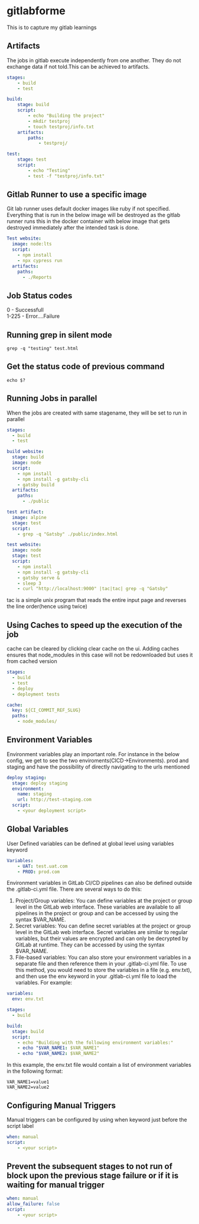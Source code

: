 # gitlabforme
This is to capture my gitlab learnings

## Artifacts
The jobs in gitlab execute independently from one another. They do not exchange data if not told.This can be achieved to artifacts.
```yaml
stages:
    - build
    - test

build:
    stage: build
    script:
        - echo "Building the project"
        - mkdir testproj
        - touch testproj/info.txt
    artifacts:
        paths:
            - testproj/

test:
    stage: test
    script:
        - echo "Testing"
        - test -f "testproj/info.txt"
```
## Gitlab Runner to use a specific image
Git lab runner uses default docker images like ruby if not specified. Everything that is run in the below image will be destroyed as the gitlab runner runs this in the docker container with below image that gets destroyed immediately after the intended task is done.
```yaml
Test website:
  image: node:lts
  script:
    - npm install
    - npx cypress run
  artifacts:
    paths:
      - ./Reports
```
## Job Status codes
0 - Successfull <br>
1-225 - Error....Failure

## Running grep in silent mode
```linux
grep -q "testing" test.html
```

## Get the status code of previous command
```linux
echo $?
```
## Running Jobs in parallel
When the jobs are created with same stagename, they will be set to run in parallel
```yml
stages:
  - build
  - test

build website:
  stage: build
  image: node
  script:
    - npm install
    - npm install -g gatsby-cli
    - gatsby build
  artifacts:
    paths:
      - ./public

test artifact:
  image: alpine
  stage: test
  script:
    - grep -q "Gatsby" ./public/index.html

test website:
  image: node
  stage: test
  script:
    - npm install
    - npm install -g gatsby-cli
    - gatsby serve &
    - sleep 3
    - curl "http://localhost:9000" |tac|tac| grep -q "Gatsby"
```
tac is a simple unix program that reads the entire input page and reverses the line order(hence using twice)

##  Using Caches to speed up the execution of the job
cache can be cleared by clicking clear cache on the ui. Adding caches ensures that node_modules in this case will not be redownloaded but uses it from cached version
```yml
stages:
  - build
  - test
  - deploy
  - deployment tests

cache:
  key: ${CI_COMMIT_REF_SLUG}
  paths:
    - node_modules/
```
## Environment Variables
Environment variables play an important role. For instance in the below config, we get to see the two enviroments(CICD->Environments). prod and staging and have the possibility of directly navigating to the urls mentioned
```yml
deploy staging: 
  stage: deploy staging
  environment:
    name: staging
    url: http://test-staging.com
  script:
    - <your deployment script>
```
## Global Variables
User Defined variables can be defined at global level using variables keyword
```yml
Variables:
    - UAT: test.uat.com
    - PROD: prod.com
```
Environment variables in GitLab CI/CD pipelines can also be defined outside the .gitlab-ci.yml file. There are several ways to do this:
1. Project/Group variables: You can define variables at the project or group level in the GitLab web interface. These variables are available to all pipelines in the project or group and can be accessed by using the syntax $VAR_NAME.<br>
2. Secret variables: You can define secret variables at the project or group level in the GitLab web interface. Secret variables are similar to regular variables, but their values are encrypted and can only be decrypted by GitLab at runtime. They can be accessed by using the syntax $VAR_NAME.<br>
3. File-based variables: You can also store your environment variables in a separate file and then reference them in your .gitlab-ci.yml file. To use this method, you would need to store the variables in a file (e.g. env.txt), and then use the env keyword in your .gitlab-ci.yml file to load the variables. For example:<br>
```yml
variables:
  env: env.txt

stages:
  - build

build:
  stage: build
  script:
    - echo "Building with the following environment variables:"
    - echo "$VAR_NAME1: $VAR_NAME1"
    - echo "$VAR_NAME2: $VAR_NAME2"
```
In this example, the env.txt file would contain a list of environment variables in the following format:<br>
```text
VAR_NAME1=value1
VAR_NAME2=value2
```
## Configuring Manual Triggers
Manual triggers can be configured by using when keyword just before the script label
```yml
when: manual
script:
    - <your script>
```

## Prevent the subsequent stages to not run of block upon the previous stage failure or if it is waiting for manual trigger
```yml
when: manual
allow_failure: false
script:
    - <your script>
```

